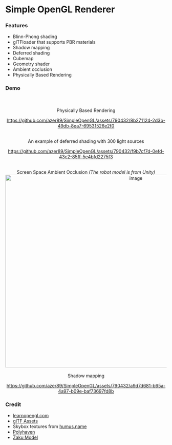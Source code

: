 # Simple OpenGL Renderer

### Features
* Blinn-Phong shading
* glTFloader that supports PBR materials
* Shadow mapping
* Deferred shading
* Cubemap
* Geometry shader
* Ambient occlusion
* Physically Based Rendering

### Demo
<div align="center">

<br/>
<br/>
Physically Based Rendering
<br/>


https://github.com/azer89/SimpleOpenGL/assets/790432/8b271124-2d3b-49db-8ea7-69531526e2f0




<br/>
An example of deferred shading with 300 light sources

https://github.com/azer89/SimpleOpenGL/assets/790432/f9b7cf7d-0efd-43c2-85ff-5e4bfd2275f3

<br/>
Screen Space Ambient Occlusion <em>(The robot model is from Unity)</em>
<img width="800" height="600" alt="image" src="https://github.com/azer89/SimpleOpenGL/assets/790432/a870c6c7-adfd-4c83-9dc0-0f7ec5dc712c">



<br/>
<br/>
Shadow mapping

https://github.com/azer89/SimpleOpenGL/assets/790432/a9d7d681-b65a-4a97-b09e-baf73697fd8b

<!--
<br/>
<br/>
Some other cool results
<br/>
<img width="400" height="300" alt="PBR" src="https://github.com/azer89/SimpleOpenGL/assets/790432/d4c44a9b-ee31-40cb-94ec-15010058768d">

<img width="400" height="300" alt="PBR" src="https://github.com/azer89/SimpleOpenGL/assets/790432/d9b9ea15-20c3-46c1-8169-9a4599501179">

<img width="400" height="300" alt="image" src="https://github.com/azer89/SimpleOpenGL/assets/790432/bab88bd1-6a79-4218-b553-32599bed920b">

<img width="400" height="300" alt="PBR" src="https://github.com/azer89/SimpleOpenGL/assets/790432/2205127f-b56c-4b49-a4d9-ea9b1d1b7c52">

<img width="400" height="300" alt="Deferred Shading" src="https://github.com/azer89/SimpleOpenGL/assets/790432/1c01a0ad-c3c3-4374-bc8e-9bd71313e499">

<img width="400" height="300" alt="Skybox" src="https://github.com/azer89/SimpleOpenGL/assets/790432/ae47eeea-0464-442c-85f2-d3223554585a">
-->


</div>

### Credit
* [learnopengl.com](https://learnopengl.com/)
* [glTF Assets](https://github.com/KhronosGroup/glTF-Sample-Assets)
* Skybox textures from [humus.name](https://www.humus.name/index.php?page=Textures)
* [Polyhaven](https://polyhaven.com/)
* [Zaku Model](https://sketchfab.com/3d-models/zaku-ii-730a08b171aa4ac0a43131752150acfb)






